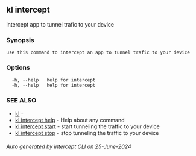 ## kl intercept

intercept app to tunnel trafic to your device

### Synopsis

```
use this command to intercept an app to tunnel trafic to your device
```

### Options

```
  -h, --help   help for intercept
  -h, --help   help for intercept
```

### SEE ALSO

* [kl](kl.md)  - 
* [kl intercept help](kl_intercept_help.md)  - Help about any command
* [kl intercept start](kl_intercept_start.md)  - start tunneling the traffic to your device
* [kl intercept stop](kl_intercept_stop.md)  - stop tunneling the traffic to your device

###### Auto generated by intercept CLI on 25-June-2024
